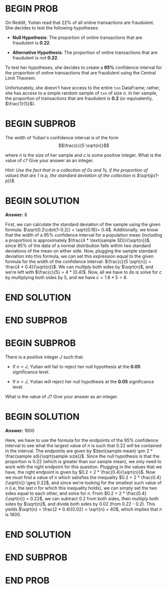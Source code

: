 # BEGIN PROB

On Reddit, Yutian read that 22% of all online transactions are
fraudulent. She decides to test the following hypotheses:

-   **Null Hypothesis**: The proportion of online transactions that are
    fraudulent is **0.22**.

-   **Alternative Hypothesis**: The proportion of online transactions
    that are fraudulent is not **0.22**.

To test her hypotheses, she decides to create a **95%** confidence
interval for the proportion of online transactions that are fraudulent
using the Central Limit Theorem.

Unfortunately, she doesn't have access to the entire `txn` DataFrame;
rather, she has access to a simple random sample of `txn` of size $n$.
In her sample, the proportion of transactions that are fraudulent is
**0.2** (or equivalently, $\frac{1}{5}$).

# BEGIN SUBPROB

The width of Yutian's confidence interval is of the form
$$\frac{c}{5 \sqrt{n}}$$

where $n$ is the size of her sample and $c$ is some positive integer.
What is the value of $c$? Give your answer as an integer.

*Hint: Use the fact that in a collection of 0s and 1s, if the proportion
of values that are 1 is $p$, the standard deviation of the collection is
$\sqrt{p(1-p)}$.*

# BEGIN SOLUTION
**Answer:** 8

First, we can calculate the standard deviation of the sample using the given formula: $\sqrt{0.2\cdot(1-0.2)} = \sqrt{0.16}= 0.4$. Additionally, we know that the width of a 95% confidence interval for a population mean (including a proportion) is approximately $\frac{4 * \text{sample SD}}{\sqrt{n}}$, since 95% of the data of a normal distribution falls within two standard deviations of the mean on either side. Now, plugging the sample standard deviation into this formula, we can set this expression equal to the given formula for the width of the confidence interval: $\frac{c}{5 \sqrt{n}} = \frac{4 * 0.4}{\sqrt{n}}$. We can multiply both sides by $\sqrt{n}$, and we’re left with $\frac{c}{5} = 4 * (0.4)$. Now, all we have to do is solve for $c$ by multiplying both sides by 5, and we have $c = 1.6 * 5 = 8$.

# END SOLUTION

# END SUBPROB

# BEGIN SUBPROB

There is a positive integer $J$ such that:

-   If $n < J$, Yutian will fail to reject her null hypothesis at the
    **0.05** significance level.

-   If $n > J$, Yutian will reject her null hypothesis at the **0.05**
    significance level.

What is the value of $J$? Give your answer as an integer.

# BEGIN SOLUTION
**Answer:** 1600

Here, we have to use the formula for the endpoints of the 95% confidence interval to see what the largest value of $n$ is such that 0.22 will be contained in the interval. The endpoints are given by $\text{sample mean} \pm 2 * \frac{sample sd}{\sqrt{sample size}}$. Since the null hypothesis is that the proportion is 0.22 (which is greater than our sample mean), we only need to work with the right endpoint for this question. Plugging in the values that we have, the right endpoint is given by $0.2 + 2 * \frac{0.4}{\sqrt{n}}$. Now we must find a value of $n$ which satisfies the inequality $0.2 + 2 * \frac{0.4}{\sqrt{n}} \geq 0.22$, and since we’re looking for the smallest such value of $n$ (i.e, the last $n$ for which this inequality holds), we can simply set the two sides equal to each other, and solve for $n$. From $0.2 + 2 * \frac{0.4}{\sqrt{n}} = 0.22$, we can subtract 0.2 from both sides, then multiply both sides by $\sqrt{n}$, and divide both sides by 0.02 (from 0.22 - 0.2). This yields $\sqrt{n} = \frac{2 * 0.4){0.02} = \sqrt{n} = 40$, which implies that $n$ is 1600.


# END SOLUTION

# END SUBPROB

# END PROB